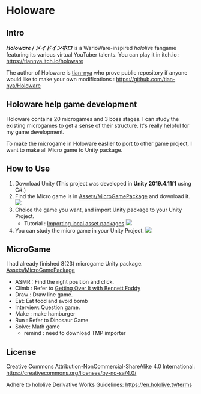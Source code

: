 # Holoware
## Intro
***Holoware / メイドインホロ*** is a WarioWare-inspired *hololive* fangame featuring its various virtual YouTuber talents. 
You can play it in itch.io : https://tiannya.itch.io/holoware

The author of Holoware is [tian-nya](https://github.com/tian-nya) who prove public repository if anyone would like to make your own modifications : https://github.com/tian-nya/Holoware

## Holoware help game development
Holoware contains 20 microgames and 3 boss stages. 
I can study the existing microgames to get a sense of their structure.
It's really helpful for my game development.

To make the microgame in Holoware easlier to port to other game project, I want to make all Micro game to Unity package.


## How to Use

1. Download Unity (This project was developed in **Unity 2019.4.11f1** using C#.)
2. Find the Micro game is in  [Assets/MicroGamePackage](Assets/MicroGamePackage) and download it.
![](https://i.imgur.com/bcs5yWk.png)
3. Choice the game you want, and import Unity package to your Unity Project. 
    - Tutorial : [Importing local asset packages](https://docs.unity3d.com/Manual/AssetPackagesImport.html)
![](https://i.imgur.com/JaU3xi4.png)
4. You can study the micro game in your Unity Project.
![](https://i.imgur.com/raBmHSn.png)



## MicroGame
I had already finished 8(23) microgame Unity package.
[Assets/MicroGamePackage](Assets/MicroGamePackage)

- ASMR : Find the right position and click.
- Climb : Refer to [Getting Over It with Bennett Foddy](https://store.steampowered.com/app/240720/Getting_Over_It_with_Bennett_Foddy/?l=tchinese)
- Draw : Draw line game.
- Eat: Eat food and avoid bomb
- Interview: Question game.
- Make : make hamburger
- Run : Refer to Dinosaur Game
- Solve: Math game
    - remind : need to download TMP importer

## License


Creative Commons Attribution-NonCommercial-ShareAlike 4.0 International: https://creativecommons.org/licenses/by-nc-sa/4.0/

Adhere to hololive Derivative Works Guidelines: https://en.hololive.tv/terms



